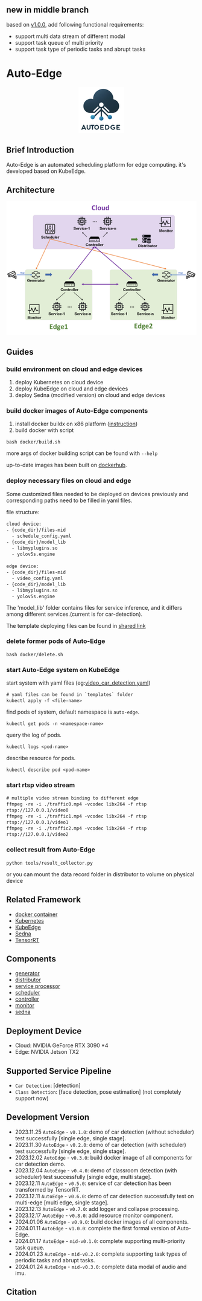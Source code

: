 ## new in middle branch
based on [v1.0.0](https://github.com/zwh2119/Auto-Edge/tree/v1.0.0), add following functional requirements:
- support multi data stream of different modal
- support task queue of multi priority
- support task type of periodic tasks and abrupt tasks

# Auto-Edge

<center>
    <img src="pic/logo.png" alt="logo" width="120">
</center>

## Brief Introduction


Auto-Edge is an automated scheduling platform for edge computing. it's developed based on KubeEdge.


## Architecture
![](pic/structure.png)

## Guides


### build environment on cloud and edge devices
1. deploy Kubernetes on cloud device
2. deploy KubeEdge on cloud and edge devices
3. deploy Sedna (modified version) on cloud and edge devices

### build docker images of Auto-Edge components
1. install docker buildx on x86 platform ([instruction](instructions/buildx.md))
2. build docker with script
```shell
bash docker/build.sh
```
more args of docker building script can be found with `--help`

up-to-date images has been built on [dockerhub](https://hub.docker.com/u/onecheck).


### deploy necessary files on cloud and edge
Some customized files needed to be deployed on devices previously and corresponding paths need to be filled in yaml files.

file structure:
```
cloud device:
- {code_dir}/files-mid
  - schedule_config.yaml
- {code_dir}/model_lib
  - libmyplugins.so
  - yolov5s.engine

edge device:
- {code_dir}/files-mid
  - video_config.yaml
- {code_dir}/model_lib
  - libmyplugins.so
  - yolov5s.engine
```
The 'model_lib' folder contains files for service inference, and it differs among different services.(current is for car-detection).

The template deploying files can be found in [shared link](https://box.nju.edu.cn/d/1c26b20dc733474c9a6b/)

### delete former pods of Auto-Edge
```shell
bash docker/delete.sh
```

### start Auto-Edge system on KubeEdge
start system with yaml files (eg:[video_car_detection.yaml](templates/video_car_detection.yaml))
```shell
# yaml files can be found in `templates` folder
kubectl apply -f <file-name>
```

find pods of system, default namespace is  `auto-edge`.
```shell
kubectl get pods -n <namespace-name>
```

query the log of pods.
```shell
kubectl logs <pod-name>
```

describe resource for pods.
```shell
kubectl describe pod <pod-name>

```

### start rtsp video stream
```shell
# multiple video stream binding to different edge
ffmpeg -re -i ./traffic0.mp4 -vcodec libx264 -f rtsp rtsp://127.0.0.1/video0
ffmpeg -re -i ./traffic1.mp4 -vcodec libx264 -f rtsp rtsp://127.0.0.1/video1
ffmpeg -re -i ./traffic2.mp4 -vcodec libx264 -f rtsp rtsp://127.0.0.1/video2
```

### collect result from Auto-Edge
```shell
python tools/result_collector.py
```

or you can mount the data record folder in distributor to volume on physical device

## Related Framework
- [docker container](https://github.com/docker/docker-ce)
- [Kubernetes](https://github.com/kubernetes/kubernetes)
- [KubeEdge](https://github.com/kubeedge/kubeedge)
- [Sedna](https://github.com/kubeedge/sedna)
- [TensorRT](https://developer.nvidia.com/tensorrt)

## Components
- [generator](https://github.com/zwh2119/data-generator)
- [distributor](https://github.com/zwh2119/data-distributor)
- [service processor](https://github.com/zwh2119/car-detection)
- [scheduler](https://github.com/zwh2119/application-scheduler)
- [controller](https://github.com/zwh2119/edge-controller)
- [monitor](https://github.com/zwh2119/resource-monitor)
- [sedna](https://github.com/AdaYangOlzz/sedna-modified)

## Deployment Device
- Cloud: NVIDIA GeForce RTX 3090 *4
- Edge: NVIDIA Jetson TX2

## Supported Service Pipeline
- `Car Detection`: [detection]
- `Class Detection`: [face detection, pose estimation] (not completely support now)

## Development Version
- 2023.11.25 `AutoEdge` - `v0.1.0`: demo of car detection (without scheduler) test successfully [single edge, single stage].
- 2023.11.30 `AutoEdge` - `v0.2.0`: demo of car detection (with scheduler) test successfully [single edge, single stage].
- 2023.12.02 `AutoEdge` - `v0.3.0`: build docker image of all components for car detection demo.
- 2023.12.04 `AutoEdge` - `v0.4.0`: demo of classroom detection (with scheduler) test successfully [single edge, multi stage].
- 2023.12.11 `AutoEdge` - `v0.5.0`: service of car detection has been transformed by TensorRT.
- 2023.12.11 `AutoEdge` - `v0.6.0`: demo of car detection successfully test on multi-edge [multi edge, single stage].
- 2023.12.13 `AutoEdge` - `v0.7.0`: add logger and collapse processing.
- 2023.12.17 `AutoEdge` - `v0.8.0`: add resource monitor component.
- 2024.01.06 `AutoEdge` - `v0.9.0`: build docker images of all components. 
- 2024.01.11 `AutoEdge` - `v1.0.0`: complete the first formal version of Auto-Edge.
- 2024.01.17 `AutoEdge` - `mid-v0.1.0`: complete supporting multi-priority task queue.
- 2024.01.23 `AutoEdge` - `mid-v0.2.0`: complete supporting task types of periodic tasks and abrupt tasks.
- 2024.01.24 `AutoEdge` - `mid-v0.3.0`: complete data modal of audio and imu.


## Citation
